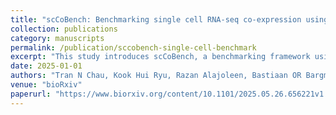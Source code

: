 ```yaml
---
title: "scCoBench: Benchmarking single cell RNA-seq co-expression using promoter-reporter lines"
collection: publications
category: manuscripts
permalink: /publication/sccobench-single-cell-benchmark
excerpt: "This study introduces scCoBench, a benchmarking framework using promoter-reporter lines to evaluate gene co-expression analysis in single-cell RNA-seq data, demonstrating that deep learning-based imputation significantly improves biologically meaningful co-expression patterns."
date: 2025-01-01
authors: "Tran N Chau, Kook Hui Ryu, Razan Alajoleen, Bastiaan OR Bargmann, John Schiefelbein, Song Li"
venue: "bioRxiv"
paperurl: "https://www.biorxiv.org/content/10.1101/2025.05.26.656221v1.full"
---
```

